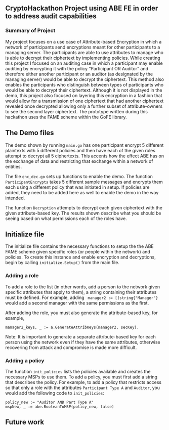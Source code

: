 ## CryptoHackathon Project using ABE FE in order to address audit capabilities

### Summary of Project
My project focuses on a use case of Attribute-based Encryption in which a network of participants send encryptions meant for other participants to a managing server. The participants are able to use attributes to manage who is able to decrypt their ciphertext by implementing policies. While creating this project I focused on an auditing case in which a participant may enable auditing by encrypting it with the policy “Participant OR Auditor” and therefore either another participant or an auditor (as designated by the managing server) would be able to decrypt the ciphertext. This method also enables the participants who distinguish between types of participants who would be able to decrypt their ciphertext. Although it is not displayed in the demo, this project also focused on layering this encryption in a fashion that would allow for a transmission of one ciphertext that had another ciphertext revealed once decrypted allowing only a further subset of attribute-owners to see the second layer ciphertext. The prototype written during this hackathon uses the FAME scheme within the GoFE library.


## The Demo files
The demo shown by running `main.go` has one participant encrypt 5 different plaintexts with 5 different policies and then have each of the given roles attempt to decrypt all 5 ciphertexts. This accents how the effect ABE has on the exchange of data and restricting that exchange within a network of entities.

The file `enc_dec.go` sets up functions to enable the demo. The function `ParticipantEncrypts` takes 5 different sample messages and encrypts them each using a different policy that was initiated in setup. If policies are added, they need to be added here as well to enable the demo in the way intended.

The function `Decryption` attempts to decrypt each given ciphertext with the given attribute-based key. The results shown describe what you should be seeing based on what permissions each of the roles have. 


## Initialize file
The initialize file contains the necessary functions to setup the the ABE FAME scheme given specific roles (or people within the network) and policies. To create this instance and enable encryption and decryptions, begin by calling `initialize.Setup()` from the main file.

### Adding a role
To add a role to the list (in other words, add a person to the network given specific attributes that apply to them), a string containing their attributes must be defined. For example, adding ` manager2 := []string{"Manager"}` would add a second manager with the same permissions as the first. 

After adding the role, you must also generate the attribute-based key, for example, 
    
    manager2_keys, _ := a.GenerateAttribKeys(manager2, secKey). 
    
Note: It is important to generate a separate attribute-based key for each person using the network even if they have the same attributes, otherwise recovering from attack and compromise is made more difficult.

### Adding a policy
The function `init_policies` lists the policies available and creates the necessary MSPs to use them. To add a policy, you must first add a string that describes the policy. For example, to add a policy that restricts access so that only a role with the attributes  `Participant Type A` and   `Auditor`, you would add the following code to `init_policies`:

    policy_new := "Auditor AND Part Type A"
    mspNew, _ := abe.BooleanToMSP(policy_new, false)
    

## Future work
